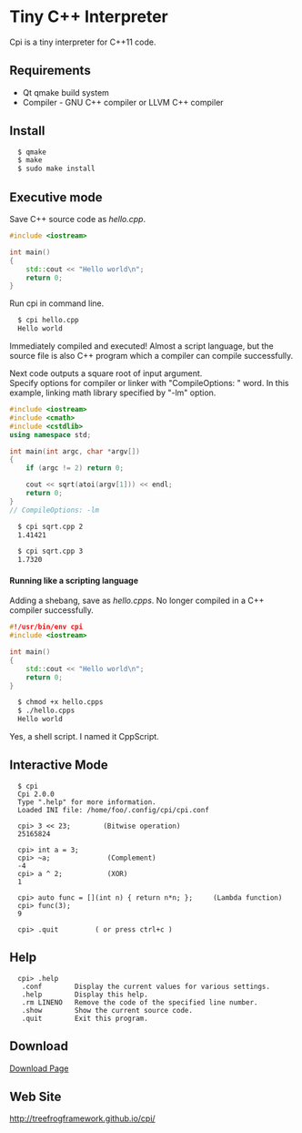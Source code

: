 # Tiny C++ Interpreter

Cpi is a tiny interpreter for C++11 code.

## Requirements
  * Qt qmake build system
  * Compiler - GNU C++ compiler or LLVM C++ compiler

## Install

```sh
  $ qmake
  $ make
  $ sudo make install
```

## Executive mode
Save C++ source code as *hello.cpp*.

```cpp
#include <iostream>

int main()
{
    std::cout << "Hello world\n";
    return 0;
}
```

Run cpi in command line.

```sh
  $ cpi hello.cpp
  Hello world
```

Immediately compiled and executed! Almost a script language, but the source file is also C++ program which a compiler can compile successfully.  

Next code outputs a square root of input argument.  
Specify options for compiler or linker with "CompileOptions: " word. In this example, linking math library specified by "-lm" option.

```cpp
#include <iostream>
#include <cmath>
#include <cstdlib>
using namespace std;

int main(int argc, char *argv[])
{
    if (argc != 2) return 0;

    cout << sqrt(atoi(argv[1])) << endl;
    return 0;
}
// CompileOptions: -lm
```

```sh
  $ cpi sqrt.cpp 2
  1.41421

  $ cpi sqrt.cpp 3
  1.7320
```

#### Running like a scripting language
Adding a shebang, save as *hello.cpps*. No longer compiled in a C++ compiler successfully.

```cpp
#!/usr/bin/env cpi
#include <iostream>

int main()
{
    std::cout << "Hello world\n";
    return 0;
}
```

```sh
  $ chmod +x hello.cpps
  $ ./hello.cpps
  Hello world
```

Yes, a shell script. I named it CppScript.


## Interactive Mode

```
  $ cpi
  Cpi 2.0.0
  Type ".help" for more information.
  Loaded INI file: /home/foo/.config/cpi/cpi.conf

  cpi> 3 << 23;        (Bitwise operation)
  25165824
  
  cpi> int a = 3;
  cpi> ~a;              (Complement)
  -4
  cpi> a ^ 2;           (XOR)
  1
  
  cpi> auto func = [](int n) { return n*n; };     (Lambda function)
  cpi> func(3);
  9
    
  cpi> .quit         ( or press ctrl+c )
```

## Help

```
  cpi> .help
   .conf        Display the current values for various settings.
   .help        Display this help.
   .rm LINENO   Remove the code of the specified line number.
   .show        Show the current source code.
   .quit        Exit this program.
```

## Download
 [Download Page](https://github.com/treefrogframework/cpi/releases)


## Web Site
 http://treefrogframework.github.io/cpi/
